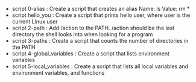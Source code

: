 - script 0-alias : Create a script that creates an alias  Name: ls Value: rm *
- script  hello_you : Create a script that prints hello user, where user is the current Linux user
- script 2-path : Add /action to the PATH. /action should be the last directory the shell looks into when looking for a program
- script 3-paths : Create a script that counts the number of directories in the PATH
- script 4-global_variables : Create a script that lists environment variables
- script 5-local_variables : Create a script that lists all local variables and environment variables, and functions
